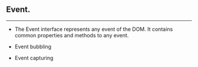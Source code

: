 ## Event.
----

- The Event interface represents any event of the DOM. It contains common properties and methods to any event.

- Event bubbling
- Event capturing